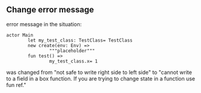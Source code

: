 ## Change error message
error message in the situation:

```pony
actor Main
        let my_test_class: TestClass= TestClass
        new create(env: Env) =>
                """placeholder"""
        fun test() =>
                my_test_class.x= 1
```

was changed from "not safe to write right side to left side" to
"cannot write to a field in a box function. If you are trying to change state in a function use fun ref."
